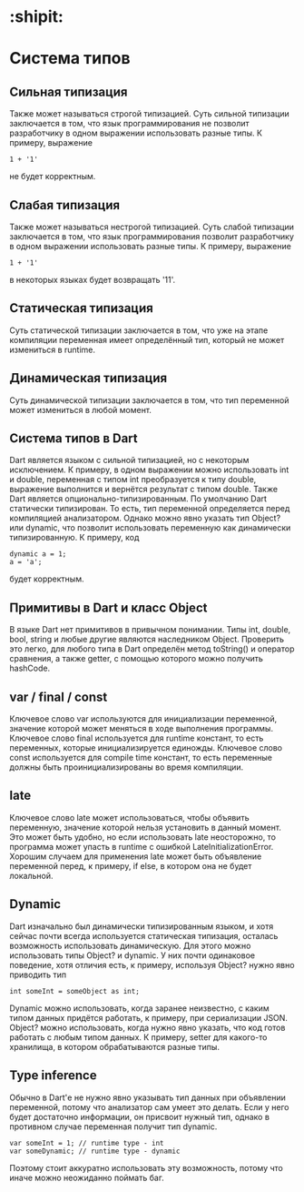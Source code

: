 # :shipit:
# Система типов

## Сильная типизация
Также может называться строгой типизацией. Суть сильной типизации заключается в том, что язык программирования не позволит разработчику в одном выражении использовать разные типы. К примеру, выражение
```
1 + '1'
```
не будет корректным.

## Слабая типизация
Также может называться нестрогой типизацией. Суть слабой типизации заключается в том, что язык программирования позволит разработчику в одном выражении использовать разные типы. К примеру, выражение
```
1 + '1'
```
в некоторых языках будет возвращать '11'.

## Статическая типизация
Суть статической типизации заключается в том, что уже на этапе компиляции переменная имеет определённый тип, который не может измениться в runtime.

## Динамическая типизация
Суть динамической типизации заключается в том, что тип переменной может измениться в любой момент.

## Система типов в Dart
Dart является языком с сильной типизацией, но с некоторым исключением. К примеру, в одном выражении можно использовать int и double, переменная с типом int преобразуется к типу double, выражение выполнится и вернётся результат с типом double. Также Dart является опционально-типизированным. По умолчанию Dart статически типизирован. То есть, тип переменной определяется перед компиляцией анализатором. Однако можно явно указать тип Object? или dynamic, что позволит использовать переменную как динамически типизированную. К примеру, код
```
dynamic a = 1;
a = 'a';
```
будет корректным.

## Примитивы в Dart и класс Object
В языке Dart нет примитивов в привычном понимании. Типы int, double, bool, string и любые другие являются наследником Object. Проверить это легко, для любого типа в Dart определён метод toString() и оператор сравнения, а также getter, с помощью которого можно получить hashCode.

## var / final / const
Ключевое слово var используются для инициализации переменной, значение которой может меняться в ходе выполнения программы. Ключевое слово final используется для runtime констант, то есть переменных, которые инициализируется единожды. Ключевое слово const используется для compile time констант, то есть переменные должны быть проинициализированы во время компиляции.

## late
Ключевое слово late может использоваться, чтобы объявить переменную, значение которой нельзя установить в данный момент. Это может быть удобно, но если использовать late неосторожно, то программа может упасть в runtime с ошибкой LateInitializationError. Хорошим случаем для применения late может быть объявление переменной перед, к примеру, if else, в котором она не будет локальной.

## Dynamic
Dart изначально был динамически типизированным языком, и хотя сейчас почти всегда используется статическая типизация, осталась возможность использовать динамическую. Для этого можно использовать типы Object? и dynamic. У них почти одинаковое поведение, хотя отличия есть, к примеру, используя Object? нужно явно приводить тип
```
int someInt = someObject as int;
```
Dynamic можно использовать, когда заранее неизвестно, с каким типом данных придётся работать, к примеру, при сериализации JSON. Object? можно использовать, когда нужно явно указать, что код готов работать с любым типом данных. К примеру, setter для какого-то хранилища, в котором обрабатываются разные типы.

## Type inference
Обычно в Dart'е не нужно явно указывать тип данных при объявлении переменной, потому что анализатор сам умеет это делать. Если у него будет достаточно информации, он присвоит нужный тип, однако в противном случае переменная получит тип dynamic.
```
var someInt = 1; // runtime type - int
var someDynamic; // runtime type - dynamic
```
Поэтому стоит аккуратно использовать эту возможность, потому что иначе можно неожиданно поймать баг.